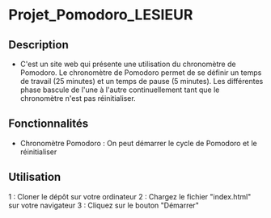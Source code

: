 # Projet_Pomodoro_LESIEUR

## Description
- C'est un site web qui présente une utilisation du chronomètre de Pomodoro. Le chronomètre de Pomodoro permet de se définir un temps de travail (25 minutes) et un temps de pause (5 minutes). Les différentes phase bascule de l'une à l'autre continuellement tant que le chronomètre n'est pas réinitialiser. 
## Fonctionnalités
- Chronomètre Pomodoro : On peut démarrer le cycle de Pomodoro et le réinitialiser

## Utilisation
1 : Cloner le dépôt sur votre ordinateur
2 : Chargez le fichier "index.html" sur votre navigateur
3 : Cliquez sur le bouton "Démarrer"
